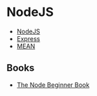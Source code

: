 NodeJS
==============================

* [NodeJS](http://nodejs.org/)
* [Express](http://expressjs.com/)
* [MEAN](http://mean.io/)



Books
------------------------------

* [The Node Beginner Book](http://www.nodebeginner.org/)
